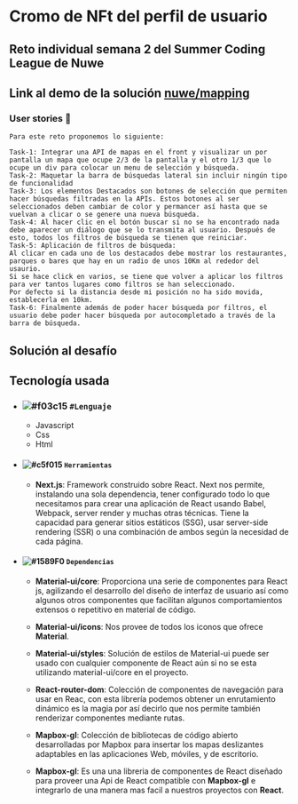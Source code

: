 # Cromo de NFt del perfil de usuario 
## Reto individual semana 2 del Summer Coding League de Nuwe
## Link al demo de la solución [ nuwe/mapping](https://nuwe-mapping.vercel.app)
### User stories 📝
```
Para este reto proponemos lo siguiente:

Task-1: Integrar una API de mapas en el front y visualizar un por pantalla un mapa que ocupe 2/3 de la pantalla y el otro 1/3 que lo ocupe un div para colocar un menu de selección y búsqueda.
Task-2: Maquetar la barra de búsquedas lateral sin incluir ningún tipo de funcionalidad
Task-3: Los elementos Destacados son botones de selección que permiten hacer búsquedas filtradas en la APIs. Estos botones al ser seleccionados deben cambiar de color y permancer así hasta que se vuelvan a clicar o se genere una nueva búsqueda.
Task-4: Al hacer clic en el botón buscar si no se ha encontrado nada debe aparecer un diálogo que se lo transmita al usuario. Después de esto, todos los filtros de búsqueda se tienen que reiniciar.
Task-5: Aplicación de filtros de búsqueda:
Al clicar en cada uno de los destacados debe mostrar los restaurantes, parques o bares que hay en un radio de unos 10Km al rededor del usaurio.
Si se hace click en varios, se tiene que volver a aplicar los filtros para ver tantos lugares como filtros se han seleccionado.
Por defecto si la distancia desde mi posición no ha sido movida, establecerla en 10km.
Task-6: Finalmente además de poder hacer búsqueda por filtros, el usuario debe poder hacer búsqueda por autocompletado a través de la barra de búsqueda.
```


## Solución  al desafío 

  Tecnología usada
  ---------------
 
 * ### ![#f03c15](https://via.placeholder.com/15/f03c15/000000?text=+) `#Lenguaje`
    * Javascript
    * Css
    * Html
 * #### ![#c5f015](https://via.placeholder.com/15/c5f015/000000?text=+) `Herramientas` 
    * **Next.js**: Framework construido sobre React. Next nos permite, instalando una sola dependencia, tener configurado todo lo que necesitamos para crear una aplicación de React usando Babel, Webpack, server render y muchas otras técnicas. Tiene la capacidad para generar sitios estáticos (SSG), usar server-side rendering (SSR) o una combinación de ambos según la necesidad de cada página.


* #### ![#1589F0](https://via.placeholder.com/15/1589F0/000000?text=+) `Dependencias` 
    * **Material-ui/core**: Proporciona una serie de componentes para React js, agilizando el desarrollo 
del diseño de interfaz de usuario así como algunos otros componentes que facilitan algunos comportamientos extensos o repetitivo en material de código.

   * **Material-ui/icons**: Nos provee de todos los iconos que ofrece  **Material**.

   * **Material-ui/styles**: Solución de estilos de Material-ui puede ser usado con cualquier
          componente de React aún si no se esta utilizando material-ui/core en el 
          proyecto.  
   
   * **React-router-dom**: Colección de componentes de navegación para usar en Reac, con esta librería
          podemos obtener un enrutamiento dinámico es la magia por así decirlo que nos permite también renderizar componentes mediante rutas.        
  
   * **Mapbox-gl**: Colección de bibliotecas de código abierto desarrolladas por Mapbox para insertar los mapas deslizantes adaptables en las aplicaciones Web, móviles, y de escritorio.    

   * **Mapbox-gl**: Es una una libreria de componentes de React diseñado para proveer una Api de React compatible con **Mapbox-gl** e integrarlo de una manera mas facil a nuestros proyectos con **React**.
